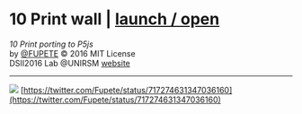
# 10 Print wall | [launch / open](http://dsii-2016-unirsm.github.io/p5/10print/fupete)
_10 Print porting to P5js_  
by [@FUPETE](http://www.twitter.com/fupete) © 2016 MIT License  
DSII2016 Lab @UNIRSM [website](dsii-2016-unirsm.github.io)

----

![](http://i.imgur.com/tsXXqk8.png?1) 
[https://twitter.com/Fupete/status/717274631347036160](https://twitter.com/Fupete/status/717274631347036160)
